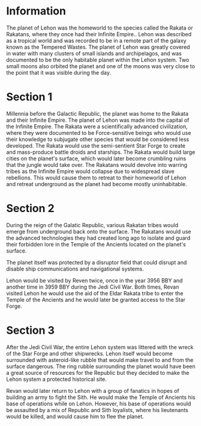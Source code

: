 # Information
The planet of Lehon was the homeworld to the species called the Rakata or Rakatans, where they once had their Infinite Empire..
Lehon was described as a tropical world and was recorded to be in a remote part of the galaxy known as the Tempered Wastes.
The planet of Lehon was greatly covered in water with many clusters of small islands and archipelagos, and was documented to be the only habitable planet within the Lehon system.
Two small moons also orbited the planet and one of the moons was very close to the point that it was visible during the day.

# Section 1
Millennia before the Galactic Republic, the planet was home to the Rakata and their Infinite Empire.
The planet of Lehon was made into the capital of the Infinite Empire.
The Rakata were a scientifically advanced civilization, where they were documented to be Force-sensitive beings who would use their knowledge to subjugate other species that would be considered less developed.
The Rakata would use the semi-sentient Star Forge to create and mass-produce battle droids and starships.
The Rakata would build large cities on the planet's surface, which would later become crumbling ruins that the jungle would take over.
The Rakatans would devolve into warring tribes as the Infinite Empire would collapse due to widespread slave rebellions.
This would cause them to retreat to their homeworld of Lehon and retreat underground as the planet had become mostly uninhabitable.



# Section 2
During the reign of the Galatic Republic, various Rakatan tribes would emerge from underground back onto the surface.
The Rakatans would use the advanced technologies they had created long ago to isolate and guard their forbidden lore in the Temple of the Ancients located on the planet's surface.

The planet itself was protected by a disruptor field that could disrupt and disable ship communications and navigational systems.

Lehon would be visited by Reven twice, once in the year 3956 BBY and another time in 3959 BBY during the Jedi Civil War.
Both times, Revan visited Lehon he would use the aid of the Eldar Rakata tribe to enter the Temple of the Ancients and he would later be granted access to the Star Forge.



# Section 3
After the Jedi Civil War, the entire Lehon system was littered with the wreck of the Star Forge and other shipwrecks.
Lehon itself would become surrounded with asteroid-like rubble that would make travel to and from the surface dangerous.
The ring rubble surrounding the planet would have been a great source of resources for the Republic but they decided to make the Lehon system a protected historical site.

Revan would later return to Lehon with a group of fanatics in hopes of building an army to fight the Sith.
He would make the Temple of Ancients his base of operations while on Lehon.
However, his base of operations would be assaulted by a mix of Republic and Sith loyalists, where his lieutenants would be killed, and would cause him to flee the planet.